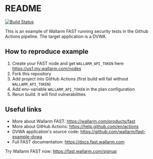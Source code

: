 # README

[![Build Status](https://github.com/416e64726579/fast-example-github-dvwa-integration-jira/workflows/FAST%20testing/badge.svg)](https://github.com/416e64726579/fast-example-github-dvwa-integration-jira/actions?query=workflow%3A%22FAST+testing%22)

This is an example of Wallarm FAST running security tests in the Github Actions pipeline. The target application is a DVWA.

## How to reproduce example

1. Create your FAST node and get `WALLARM_API_TOKEN` here https://us1.my.wallarm.com/nodes
2. Fork this repository
3. Add project into GitHub Actions (first build will fail without `WALLARM_API_TOKEN`)
4. Add env-variable `WALLARM_API_TOKEN` in the plan configuration
5. Rerun build. It will find vulnerabilities

## Useful links

- More about Wallarm FAST: https://wallarm.com/products/fast
- More about GitHub Actions: https://help.github.com/en/actions
- DVWA application's source code: https://github.com/wallarm/fast-example-dvwa
- Full FAST documentation: https://docs.fast.wallarm.com

Try Wallarm FAST now: https://fast.wallarm.com/signup

